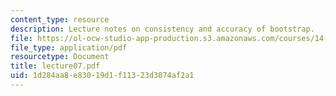 ```yaml
---
content_type: resource
description: Lecture notes on consistency and accuracy of bootstrap.
file: https://ol-ocw-studio-app-production.s3.amazonaws.com/courses/14-385-nonlinear-econometric-analysis-fall-2007/1d284aa8e83019d1f11323d3074af2a1_lecture07.pdf
file_type: application/pdf
resourcetype: Document
title: lecture07.pdf
uid: 1d284aa8-e830-19d1-f113-23d3074af2a1
---
```

